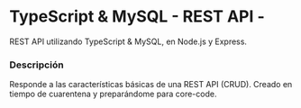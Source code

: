 # TypeScript &amp; MySQL - REST API - 

REST API utilizando TypeScript &amp; MySQL, en Node.js y Express. 

### Descripción
 Responde a las características básicas de una REST API (CRUD).
 Creado en tiempo de cuarentena y preparándome para core-code.
 
